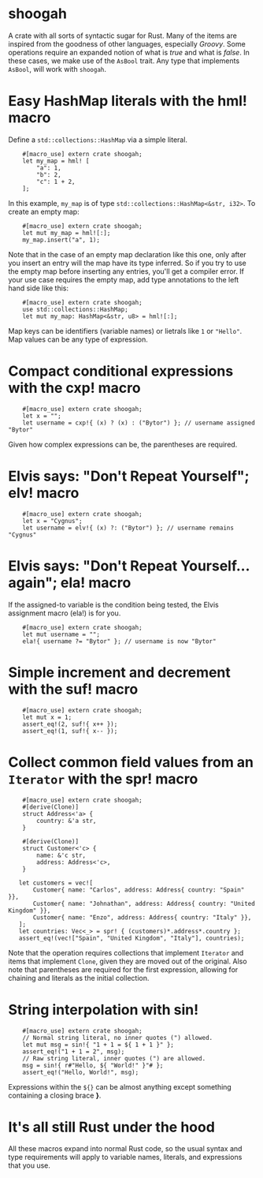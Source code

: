 # shoogah
A crate with all sorts of syntactic sugar for Rust. Many of the
items are inspired from the goodness of other languages, especially *Groovy*.
Some operations require an expanded notion of what is *true* and what is *false*.
In these cases, we make use of the `AsBool` trait. Any type that implements
`AsBool`, will work with `shoogah`.

# Easy HashMap literals with the hml! macro
Define a `std::collections::HashMap` via a simple literal.
```
    #[macro_use] extern crate shoogah;
    let my_map = hml! [
        "a": 1,
        "b": 2,
        "c": 1 + 2,
    ];
```
In this example, `my_map` is of type `std::collections::HashMap<&str, i32>`.
To create an empty map:
```
    #[macro_use] extern crate shoogah;
    let mut my_map = hml![:];
    my_map.insert("a", 1);
```
Note that in the case of an empty map declaration like this one, only after
you insert an entry will the map have its type inferred. So if you try to use
the empty map before inserting any entries, you'll get a compiler error. If
your use case requires the empty map, add type annotations to the left hand
side like this:
```
    #[macro_use] extern crate shoogah;
    use std::collections::HashMap;
    let mut my_map: HashMap<&str, u8> = hml![:];
```
Map keys can be identifiers (variable names) or lietrals like `1` or `"Hello"`.
Map values can be any type of expression.

# Compact conditional expressions with the cxp! macro
```
    #[macro_use] extern crate shoogah;
    let x = "";
    let username = cxp!{ (x) ? (x) : ("Bytor") }; // username assigned "Bytor"
```
Given how complex expressions can be, the parentheses are required.

# Elvis says: "Don't Repeat Yourself"; elv! macro
```
    #[macro_use] extern crate shoogah;
    let x = "Cygnus";
    let username = elv!{ (x) ?: ("Bytor") }; // username remains "Cygnus"
```

# Elvis says: "Don't Repeat Yourself... again"; ela! macro
If the assigned-to variable is the condition being tested, the Elvis
assignment macro (ela!) is for you.
```
    #[macro_use] extern crate shoogah;
    let mut username = "";
    ela!{ username ?= "Bytor" }; // username is now "Bytor"
```

# Simple increment and decrement with the suf! macro
```
    #[macro_use] extern crate shoogah;
    let mut x = 1;
    assert_eq!(2, suf!{ x++ });
    assert_eq!(1, suf!{ x-- });
```

# Collect common field values from an `Iterator` with the spr! macro
```
    #[macro_use] extern crate shoogah;
    #[derive(Clone)]
    struct Address<'a> {
        country: &'a str,
    }

    #[derive(Clone)]
    struct Customer<'c> {
        name: &'c str,
        address: Address<'c>,
    }

   let customers = vec![
       Customer{ name: "Carlos", address: Address{ country: "Spain" }},
       Customer{ name: "Johnathan", address: Address{ country: "United Kingdom" }},
       Customer{ name: "Enzo", address: Address{ country: "Italy" }},
   ];
   let countries: Vec<_> = spr! { (customers)*.address*.country };
   assert_eq!(vec!["Spain", "United Kingdom", "Italy"], countries);
```
Note that the operation requires collections that implement `Iterator` and 
items that implement `Clone`, given they are moved out of the original. Also
note that parentheses are required for the first expression, allowing for 
chaining and literals as the initial collection.

# String interpolation with sin!
```
    #[macro_use] extern crate shoogah;
    // Normal string literal, no inner quotes (") allowed.
    let mut msg = sin!{ "1 + 1 = ${ 1 + 1 }" };
    assert_eq!("1 + 1 = 2", msg);
    // Raw string literal, inner quotes (") are allowed.
    msg = sin!{ r#"Hello, ${ "World!" }"# };
    assert_eq!("Hello, World!", msg);
```
Expressions within the `${}` can be almost anything except something containing
a closing brace **}**.

# It's all still Rust under the hood
All these macros expand into normal Rust code, so the usual syntax and type
requirements will apply to variable names, literals, and expressions that you
use.
